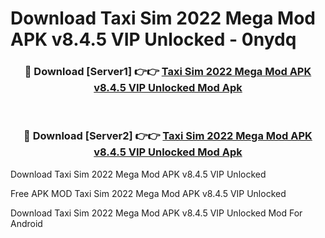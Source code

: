 # Download Taxi Sim 2022 Mega Mod APK v8.4.5 VIP Unlocked - 0nydq



<div align="center">
<h3>🔴 Download [Server1] 👉👉 <a href="https://momento.my/?title=Taxi_Sim_2022_Mega_Mod_APK_v8.4.5_VIP_Unlocked">Taxi Sim 2022 Mega Mod APK v8.4.5 VIP Unlocked Mod Apk</a></h3><br>

<h3>🔴 Download [Server2] 👉👉 <a href="https://momento.my/?title=Taxi_Sim_2022_Mega_Mod_APK_v8.4.5_VIP_Unlocked">Taxi Sim 2022 Mega Mod APK v8.4.5 VIP Unlocked Mod Apk</a></h3>
</div>



Download Taxi Sim 2022 Mega Mod APK v8.4.5 VIP Unlocked 

Free APK MOD Taxi Sim 2022 Mega Mod APK v8.4.5 VIP Unlocked 

Download Taxi Sim 2022 Mega Mod APK v8.4.5 VIP Unlocked Mod For Android
